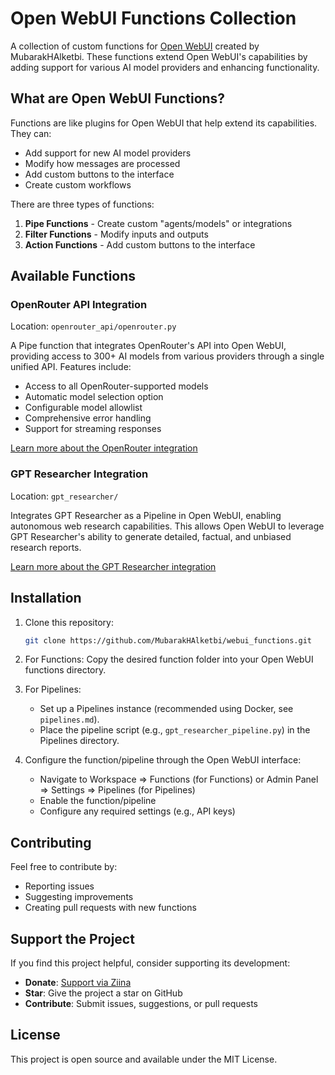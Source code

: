 # Open WebUI Functions Collection

A collection of custom functions for [Open WebUI](https://github.com/open-webui/open-webui) created by MubarakHAlketbi. These functions extend Open WebUI's capabilities by adding support for various AI model providers and enhancing functionality.

## What are Open WebUI Functions?

Functions are like plugins for Open WebUI that help extend its capabilities. They can:

-   Add support for new AI model providers
-   Modify how messages are processed
-   Add custom buttons to the interface
-   Create custom workflows

There are three types of functions:

1.  **Pipe Functions** - Create custom "agents/models" or integrations
2.  **Filter Functions** - Modify inputs and outputs
3.  **Action Functions** - Add custom buttons to the interface

## Available Functions

### OpenRouter API Integration

Location: `openrouter_api/openrouter.py`

A Pipe function that integrates OpenRouter's API into Open WebUI, providing access to 300+ AI models from various providers through a single unified API. Features include:

-   Access to all OpenRouter-supported models
-   Automatic model selection option
-   Configurable model allowlist
-   Comprehensive error handling
-   Support for streaming responses

[Learn more about the OpenRouter integration](openrouter_api/DESCRIPTION.md)

### GPT Researcher Integration

Location: `gpt_researcher/`

Integrates GPT Researcher as a Pipeline in Open WebUI, enabling autonomous web research capabilities. This allows Open WebUI to leverage GPT Researcher's ability to generate detailed, factual, and unbiased research reports.

[Learn more about the GPT Researcher integration](gpt_researcher/gpt_researcher_integration_plan.md)

## Installation

1.  Clone this repository:

    ```bash
    git clone https://github.com/MubarakHAlketbi/webui_functions.git
    ```
2.  For Functions: Copy the desired function folder into your Open WebUI functions directory.
3.  For Pipelines:
    - Set up a Pipelines instance (recommended using Docker, see `pipelines.md`).
    - Place the pipeline script (e.g., `gpt_researcher_pipeline.py`) in the Pipelines directory.
4.  Configure the function/pipeline through the Open WebUI interface:
    -   Navigate to Workspace => Functions (for Functions) or Admin Panel => Settings => Pipelines (for Pipelines)
    -   Enable the function/pipeline
    -   Configure any required settings (e.g., API keys)

## Contributing

Feel free to contribute by:

-   Reporting issues
-   Suggesting improvements
-   Creating pull requests with new functions

## Support the Project

If you find this project helpful, consider supporting its development:

-   **Donate**: [Support via Ziina](https://pay.ziina.com/MubarakHAlketbi)
-   **Star**: Give the project a star on GitHub
-   **Contribute**: Submit issues, suggestions, or pull requests

## License

This project is open source and available under the MIT License.